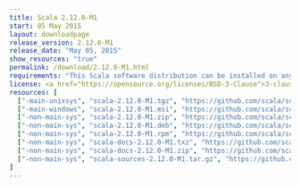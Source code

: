 ```yaml
---
title: Scala 2.12.0-M1
start: 05 May 2015
layout: downloadpage
release_version: 2.12.0-M1
release_date: "May 05, 2015"
show_resources: "true"
permalink: /download/2.12.0-M1.html
requirements: "This Scala software distribution can be installed on any Unix-like or Windows system. It requires the Java Runtime Environment, version 1.6 or later, which can be downloaded from <a href='https://www.java.com/'>java.com</a>."
license: <a href="https://opensource.org/licenses/BSD-3-Clause">3-clause BSD license</a>
resources: [
  ["-main-unixsys", "scala-2.12.0-M1.tgz", "https://github.com/scala/scala/releases/download/v2.12.0-M1/scala-2.12.0-M1.tgz", "Mac OS X, Unix, Cygwin", "23.85M"],
  ["-main-windows", "scala-2.12.0-M1.msi", "https://github.com/scala/scala/releases/download/v2.12.0-M1/scala-2.12.0-M1.msi", "Windows (msi installer)", "102.77M"],
  ["-non-main-sys", "scala-2.12.0-M1.zip", "https://github.com/scala/scala/releases/download/v2.12.0-M1/scala-2.12.0-M1.zip", "Windows", "23.90M"],
  ["-non-main-sys", "scala-2.12.0-M1.deb", "https://github.com/scala/scala/releases/download/v2.12.0-M1/scala-2.12.0-M1.deb", "Debian", "70.35M"],
  ["-non-main-sys", "scala-2.12.0-M1.rpm", "https://github.com/scala/scala/releases/download/v2.12.0-M1/scala-2.12.0-M1.rpm", "RPM package", "101.61M"],
  ["-non-main-sys", "scala-docs-2.12.0-M1.txz", "https://github.com/scala/scala/releases/download/v2.12.0-M1/scala-docs-2.12.0-M1.txz", "API docs", "43.72M"],
  ["-non-main-sys", "scala-docs-2.12.0-M1.zip", "https://github.com/scala/scala/releases/download/v2.12.0-M1/scala-docs-2.12.0-M1.zip", "API docs", "81.12M"],
  ["-non-main-sys", "scala-sources-2.12.0-M1.tar.gz", "https://github.com/scala/scala/archive/v2.12.0-M1.tar.gz", "Sources", ""]
]
---
```

